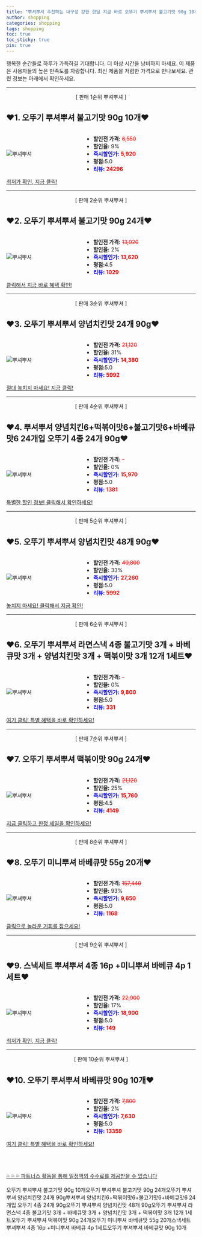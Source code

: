 ```yaml
---
title: "뿌셔뿌셔 추천하는 내구성 강한 핫딜 지금 바로 오뚜기 뿌셔뿌셔 불고기맛 90g 10개"
author: shopping
categories: shopping
tags: shopping
toc: true
toc_sticky: true
pin: true
---
```

행복한 순간들로 하루가 가득하길 기대합니다. 더 이상 시간을 낭비하지 마세요. 이 제품은 사용자들의 높은 만족도를 자랑합니다. 최신 제품을 저렴한 가격으로 만나보세요. 관련 정보는 아래에서 확인하세요.

---
<p class="toplist" style="margin: 0 auto; display: block; width: fit-content;">[ 판매 1순위 뿌셔뿌셔 ]</p>

<h2><strong>❤️1. 오뚜기 뿌셔뿌셔 불고기맛 90g 10개❤️</strong></h2>

<div style="display: flex; align-items: center;">
    <div style="flex: 0.4;">
        <img src="https://thumbnail10.coupangcdn.com/thumbnails/remote/230x230ex/image/retail/images/1001330b-6c4a-4cf4-97a1-bcd9047a977f7838884421123893813.png" alt="뿌셔뿌셔" style="max-width: 100%;">
    </div>
    <div style="flex: 0.6; margin-left: 10px;">
        <ul>
            <li><strong>할인전 가격:</strong> <del style="color: red;">6,550</del></li>
            <li><strong>할인율:</strong> 9%</li>
            <li><span style='color:blue'><strong>즉시할인가:</strong></span> <span style='color:red'><strong>5,920</strong></span></li>
            <li><strong>평점:</strong>5.0</li>
            <li><span style='color:blue'><strong>리뷰:</strong></span> <span style='color:red'><strong>24296</strong></span></li>
        </ul>
    </div>
</div>
<div class="center">
    <a href="https://selin100587001.github.io?lptag=AF9450613&subid=githubio&pageKey=1083072363&traceid=V0-153&itemId=2036340586&vendorItemId=86261967613" class="myButton">
        최저가 확인, 지금 클릭!
    </a>
</div>


---
<p class="toplist" style="margin: 0 auto; display: block; width: fit-content;">[ 판매 2순위 뿌셔뿌셔 ]</p>

<h2><strong>❤️2. 오뚜기 뿌셔뿌셔 불고기맛 90g 24개❤️</strong></h2>

<div style="display: flex; align-items: center;">
    <div style="flex: 0.4;">
        <img src="https://thumbnail6.coupangcdn.com/thumbnails/remote/230x230ex/image/product/image/vendoritem/2019/02/19/3001027828/4fac7aa0-1958-4e2d-a08d-275bfec2ada2.jpg" alt="뿌셔뿌셔" style="max-width: 100%;">
    </div>
    <div style="flex: 0.6; margin-left: 10px;">
        <ul>
            <li><strong>할인전 가격:</strong> <del style="color: red;">13,920</del></li>
            <li><strong>할인율:</strong> 2%</li>
            <li><span style='color:blue'><strong>즉시할인가:</strong></span> <span style='color:red'><strong>13,620</strong></span></li>
            <li><strong>평점:</strong>4.5</li>
            <li><span style='color:blue'><strong>리뷰:</strong></span> <span style='color:red'><strong>1029</strong></span></li>
        </ul>
    </div>
</div>
<div class="center">
    <a href="https://selin100587001.github.io?lptag=AF9450613&subid=githubio&pageKey=7538781165&traceid=V0-153&itemId=4162299&vendorItemId=3001027828" class="myButton">
        클릭해서 지금 바로 혜택 확인!
    </a>
</div>


---
<p class="toplist" style="margin: 0 auto; display: block; width: fit-content;">[ 판매 3순위 뿌셔뿌셔 ]</p>

<h2><strong>❤️3. 오뚜기 뿌셔뿌셔 양념치킨맛 24개 90g❤️</strong></h2>

<div style="display: flex; align-items: center;">
    <div style="flex: 0.4;">
        <img src="https://thumbnail8.coupangcdn.com/thumbnails/remote/230x230ex/image/vendor_inventory/0775/b07ba230a8ee0dbbb17793c5b4dbc4fec5644934094b486e20253d316ece.jpg" alt="뿌셔뿌셔" style="max-width: 100%;">
    </div>
    <div style="flex: 0.6; margin-left: 10px;">
        <ul>
            <li><strong>할인전 가격:</strong> <del style="color: red;">21,120</del></li>
            <li><strong>할인율:</strong> 31%</li>
            <li><span style='color:blue'><strong>즉시할인가:</strong></span> <span style='color:red'><strong>14,380</strong></span></li>
            <li><strong>평점:</strong>5.0</li>
            <li><span style='color:blue'><strong>리뷰:</strong></span> <span style='color:red'><strong>5992</strong></span></li>
        </ul>
    </div>
</div>
<div class="center">
    <a href="https://selin100587001.github.io?lptag=AF9450613&subid=githubio&pageKey=6869815907&traceid=V0-153&itemId=16430261737&vendorItemId=83621065617" class="myButton">
        절대 놓치지 마세요! 지금 클릭!
    </a>
</div>


---
<p class="toplist" style="margin: 0 auto; display: block; width: fit-content;">[ 판매 4순위 뿌셔뿌셔 ]</p>

<h2><strong>❤️4. 뿌셔뿌셔 양념치킨6+떡볶이맛6+불고기맛6+바베큐맛6 24개입 오뚜기 4종 24개 90g❤️</strong></h2>

<div style="display: flex; align-items: center;">
    <div style="flex: 0.4;">
        <img src="https://thumbnail10.coupangcdn.com/thumbnails/remote/230x230ex/image/vendor_inventory/7fcd/5b92a301d619c7fdd25ed98b7ec6d272403dd05aa78f2c9dcf3f229d6b24.jpg" alt="뿌셔뿌셔" style="max-width: 100%;">
    </div>
    <div style="flex: 0.6; margin-left: 10px;">
        <ul>
            <li><strong>할인전 가격:</strong> <del style="color: red;">-</del></li>
            <li><strong>할인율:</strong> 0%</li>
            <li><span style='color:blue'><strong>즉시할인가:</strong></span> <span style='color:red'><strong>15,970</strong></span></li>
            <li><strong>평점:</strong>5.0</li>
            <li><span style='color:blue'><strong>리뷰:</strong></span> <span style='color:red'><strong>1381</strong></span></li>
        </ul>
    </div>
</div>
<div class="center">
    <a href="https://selin100587001.github.io?lptag=AF9450613&subid=githubio&pageKey=87945250&traceid=V0-153&itemId=19180791835&vendorItemId=87635392388" class="myButton">
        특별한 할인 정보! 클릭해서 확인하세요!
    </a>
</div>


---
<p class="toplist" style="margin: 0 auto; display: block; width: fit-content;">[ 판매 5순위 뿌셔뿌셔 ]</p>

<h2><strong>❤️5. 오뚜기 뿌셔뿌셔 양념치킨맛 48개 90g❤️</strong></h2>

<div style="display: flex; align-items: center;">
    <div style="flex: 0.4;">
        <img src="https://thumbnail8.coupangcdn.com/thumbnails/remote/230x230ex/image/retail/images/08b44437-7e1c-4c5e-bf35-83d6924c4bd18277709821881809461.png" alt="뿌셔뿌셔" style="max-width: 100%;">
    </div>
    <div style="flex: 0.6; margin-left: 10px;">
        <ul>
            <li><strong>할인전 가격:</strong> <del style="color: red;">40,800</del></li>
            <li><strong>할인율:</strong> 33%</li>
            <li><span style='color:blue'><strong>즉시할인가:</strong></span> <span style='color:red'><strong>27,260</strong></span></li>
            <li><strong>평점:</strong>5.0</li>
            <li><span style='color:blue'><strong>리뷰:</strong></span> <span style='color:red'><strong>5992</strong></span></li>
        </ul>
    </div>
</div>
<div class="center">
    <a href="https://selin100587001.github.io?lptag=AF9450613&subid=githubio&pageKey=6869815907&traceid=V0-153&itemId=18038074009&vendorItemId=85192455361" class="myButton">
        놓치지 마세요! 클릭해서 지금 확인!
    </a>
</div>


---
<p class="toplist" style="margin: 0 auto; display: block; width: fit-content;">[ 판매 6순위 뿌셔뿌셔 ]</p>

<h2><strong>❤️6. 오뚜기 뿌셔뿌셔 라면스낵 4종 불고기맛 3개 + 바베큐맛 3개 + 양념치킨맛 3개 + 떡볶이맛 3개 12개 1세트❤️</strong></h2>

<div style="display: flex; align-items: center;">
    <div style="flex: 0.4;">
        <img src="https://thumbnail8.coupangcdn.com/thumbnails/remote/230x230ex/image/vendor_inventory/c927/53caefe1c372102240ae5f6b9512a14f1bcaa0f9bd958dd0afa9ea2a13af.jpg" alt="뿌셔뿌셔" style="max-width: 100%;">
    </div>
    <div style="flex: 0.6; margin-left: 10px;">
        <ul>
            <li><strong>할인전 가격:</strong> <del style="color: red;">-</del></li>
            <li><strong>할인율:</strong> 0%</li>
            <li><span style='color:blue'><strong>즉시할인가:</strong></span> <span style='color:red'><strong>9,800</strong></span></li>
            <li><strong>평점:</strong>5.0</li>
            <li><span style='color:blue'><strong>리뷰:</strong></span> <span style='color:red'><strong>331</strong></span></li>
        </ul>
    </div>
</div>
<div class="center">
    <a href="https://selin100587001.github.io?lptag=AF9450613&subid=githubio&pageKey=6436855360&traceid=V0-153&itemId=13917182277&vendorItemId=81166650820" class="myButton">
        여기 클릭! 특별 혜택을 바로 확인하세요!
    </a>
</div>


---
<p class="toplist" style="margin: 0 auto; display: block; width: fit-content;">[ 판매 7순위 뿌셔뿌셔 ]</p>

<h2><strong>❤️7. 오뚜기 뿌셔뿌셔 떡볶이맛 90g 24개❤️</strong></h2>

<div style="display: flex; align-items: center;">
    <div style="flex: 0.4;">
        <img src="https://thumbnail10.coupangcdn.com/thumbnails/remote/230x230ex/image/retail/images/2019/12/12/14/1/d895b5cd-29f2-420a-8b2a-18c36778ae07.jpg" alt="뿌셔뿌셔" style="max-width: 100%;">
    </div>
    <div style="flex: 0.6; margin-left: 10px;">
        <ul>
            <li><strong>할인전 가격:</strong> <del style="color: red;">21,120</del></li>
            <li><strong>할인율:</strong> 25%</li>
            <li><span style='color:blue'><strong>즉시할인가:</strong></span> <span style='color:red'><strong>15,760</strong></span></li>
            <li><strong>평점:</strong>4.5</li>
            <li><span style='color:blue'><strong>리뷰:</strong></span> <span style='color:red'><strong>4149</strong></span></li>
        </ul>
    </div>
</div>
<div class="center">
    <a href="https://selin100587001.github.io?lptag=AF9450613&subid=githubio&pageKey=7022879669&traceid=V0-153&itemId=4598670&vendorItemId=70035758587" class="myButton">
        지금 클릭하고 한정 세일을 확인하세요!
    </a>
</div>


---
<p class="toplist" style="margin: 0 auto; display: block; width: fit-content;">[ 판매 8순위 뿌셔뿌셔 ]</p>

<h2><strong>❤️8. 오뚜기 미니뿌셔 바베큐맛 55g 20개❤️</strong></h2>

<div style="display: flex; align-items: center;">
    <div style="flex: 0.4;">
        <img src="https://thumbnail8.coupangcdn.com/thumbnails/remote/230x230ex/image/retail/images/3448023a-1a2b-4ea8-a587-804010416ef63026846161887886962.png" alt="뿌셔뿌셔" style="max-width: 100%;">
    </div>
    <div style="flex: 0.6; margin-left: 10px;">
        <ul>
            <li><strong>할인전 가격:</strong> <del style="color: red;">157,440</del></li>
            <li><strong>할인율:</strong> 93%</li>
            <li><span style='color:blue'><strong>즉시할인가:</strong></span> <span style='color:red'><strong>9,650</strong></span></li>
            <li><strong>평점:</strong>5.0</li>
            <li><span style='color:blue'><strong>리뷰:</strong></span> <span style='color:red'><strong>1168</strong></span></li>
        </ul>
    </div>
</div>
<div class="center">
    <a href="https://selin100587001.github.io?lptag=AF9450613&subid=githubio&pageKey=8167964362&traceid=V0-153&itemId=919003554&vendorItemId=86892231136" class="myButton">
        클릭으로 놀라운 기회를 잡으세요!
    </a>
</div>


---
<p class="toplist" style="margin: 0 auto; display: block; width: fit-content;">[ 판매 9순위 뿌셔뿌셔 ]</p>

<h2><strong>❤️9. 스낵세트 뿌셔뿌셔 4종 16p +미니뿌셔 바베큐 4p 1세트❤️</strong></h2>

<div style="display: flex; align-items: center;">
    <div style="flex: 0.4;">
        <img src="https://thumbnail7.coupangcdn.com/thumbnails/remote/230x230ex/image/vendor_inventory/1781/3afd37bbc344ba25622a6036d81720cebd3c572f24d396d026ebbfca1532.jpg" alt="뿌셔뿌셔" style="max-width: 100%;">
    </div>
    <div style="flex: 0.6; margin-left: 10px;">
        <ul>
            <li><strong>할인전 가격:</strong> <del style="color: red;">22,900</del></li>
            <li><strong>할인율:</strong> 17%</li>
            <li><span style='color:blue'><strong>즉시할인가:</strong></span> <span style='color:red'><strong>18,900</strong></span></li>
            <li><strong>평점:</strong>5.0</li>
            <li><span style='color:blue'><strong>리뷰:</strong></span> <span style='color:red'><strong>149</strong></span></li>
        </ul>
    </div>
</div>
<div class="center">
    <a href="https://selin100587001.github.io?lptag=AF9450613&subid=githubio&pageKey=7054565272&traceid=V0-153&itemId=17475040810&vendorItemId=83202977879" class="myButton">
        최저가 확인, 지금 클릭!
    </a>
</div>


---
<p class="toplist" style="margin: 0 auto; display: block; width: fit-content;">[ 판매 10순위 뿌셔뿌셔 ]</p>

<h2><strong>❤️10. 오뚜기 뿌셔뿌셔 바베큐맛 90g 10개❤️</strong></h2>

<div style="display: flex; align-items: center;">
    <div style="flex: 0.4;">
        <img src="https://thumbnail7.coupangcdn.com/thumbnails/remote/230x230ex/image/retail/images/f292b6a2-e37e-46d4-b7d0-5d555e4d8e69313348584983471675.png" alt="뿌셔뿌셔" style="max-width: 100%;">
    </div>
    <div style="flex: 0.6; margin-left: 10px;">
        <ul>
            <li><strong>할인전 가격:</strong> <del style="color: red;">7,800</del></li>
            <li><strong>할인율:</strong> 2%</li>
            <li><span style='color:blue'><strong>즉시할인가:</strong></span> <span style='color:red'><strong>7,630</strong></span></li>
            <li><strong>평점:</strong>5.0</li>
            <li><span style='color:blue'><strong>리뷰:</strong></span> <span style='color:red'><strong>13359</strong></span></li>
        </ul>
    </div>
</div>
<div class="center">
    <a href="https://selin100587001.github.io?lptag=AF9450613&subid=githubio&pageKey=1083072469&traceid=V0-153&itemId=2036340698&vendorItemId=86261967590" class="myButton">
        여기 클릭! 특별 혜택을 바로 확인하세요!
    </a>
</div>

<br><br><br>[💦 💦 💦 파트너스 활동을 통해 일정액의 수수료를 제공받을 수 있습니다](https://link.coupang.com/a/bcpT2c)<br><br>오뚜기 뿌셔뿌셔 불고기맛 90g 10개오뚜기 뿌셔뿌셔 불고기맛 90g 24개오뚜기 뿌셔뿌셔 양념치킨맛 24개 90g뿌셔뿌셔 양념치킨6+떡볶이맛6+불고기맛6+바베큐맛6 24개입 오뚜기 4종 24개 90g오뚜기 뿌셔뿌셔 양념치킨맛 48개 90g오뚜기 뿌셔뿌셔 라면스낵 4종 불고기맛 3개 + 바베큐맛 3개 + 양념치킨맛 3개 + 떡볶이맛 3개 12개 1세트오뚜기 뿌셔뿌셔 떡볶이맛 90g 24개오뚜기 미니뿌셔 바베큐맛 55g 20개스낵세트 뿌셔뿌셔 4종 16p +미니뿌셔 바베큐 4p 1세트오뚜기 뿌셔뿌셔 바베큐맛 90g 10개